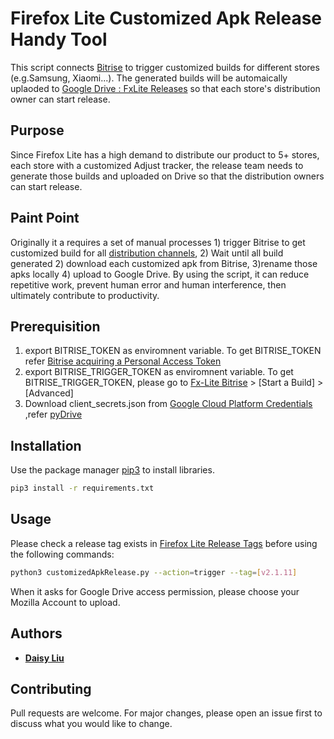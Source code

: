 # Firefox Lite Customized Apk Release Handy Tool
 This script connects [Bitrise](https://app.bitrise.io/app/2bee753c3b6709ca) to trigger customized builds for different stores (e.g.Samsung, Xiaomi...). The generated builds will be automaically uplaoded to [Google Drive : FxLite Releases](https://drive.google.com/drive/u/0/folders/1KP5LzrwVm9jcdcxlcnjKnu-jDjYzaNSR) so that each store's distribution owner can start release. 

## Purpose  
 Since Firefox Lite has a high demand to distribute our product to 5+ stores, each store with a customized Adjust tracker, the release team needs to generate those builds and uploaded on Drive so that the distribution owners can start release.

## Paint Point 
 Originally it a requires a set of manual processes 1) trigger Bitrise to get customized build for all [distribution channels](https://docs.google.com/document/d/15w7ZNYtJkpcPDkh6cfLtVl3O86IiIWljqfFxT_PPv8c/edit), 2) Wait until all build generated 2) download each customized apk from Bitrise, 3)rename those apks locally 4) upload to Google Drive. By using the script, it can reduce repetitive work, prevent human error and human interference, then ultimately contribute to productivity.

## Prerequisition
1. export BITRISE_TOKEN as enviromnent variable. To get BITRISE_TOKEN refer [Bitrise acquiring a Personal Access Token ](https://devcenter.bitrise.io/jp/api/authentication/)
2. export BITRISE_TRIGGER_TOKEN as enviromnent variable. To get BITRISE_TRIGGER_TOKEN, please go to [Fx-Lite Bitrise](https://app.bitrise.io/app/2bee753c3b6709ca) > [Start a Build] > [Advanced]
3. Download client_secrets.json from [Google Cloud Platform Credentials](https://console.cloud.google.com/apis/credentials?project=rocketnightly) ,refer [pyDrive](https://github.com/gsuitedevs/PyDrive)


## Installation

Use the package manager [pip3](https://pip.pypa.io/en/stable/) to install libraries.

```bash
pip3 install -r requirements.txt
```

## Usage

Please check a release tag exists in [Firefox Lite Release Tags](https://github.com/mozilla-tw/FirefoxLite/tags) before using the following commands:

```bash
python3 customizedApkRelease.py --action=trigger --tag=[v2.1.11]
```
When it asks for Google Drive access permission, please choose your Mozilla Account to upload.
## Authors

* **[Daisy Liu](https://github.com/Daisy-pliu)** 
## Contributing
Pull requests are welcome. For major changes, please open an issue first to discuss what you would like to change.

